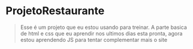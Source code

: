 # ProjetoRestaurante

>Esse é um projeto que eu estou usando para treinar. A parte basica de html e css que eu aprendir nos ultimos dias esta pronta, agora estou aprendendo JS para tentar complementar mais o site 
